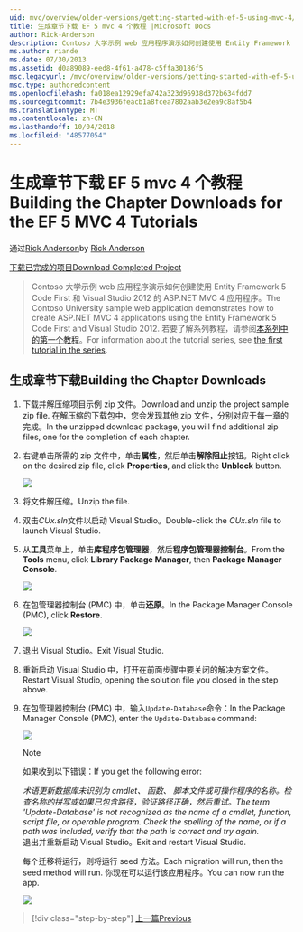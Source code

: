 ```yaml
---
uid: mvc/overview/older-versions/getting-started-with-ef-5-using-mvc-4/building-the-ef5-mvc4-chapter-downloads
title: 生成章节下载 EF 5 mvc 4 个教程 |Microsoft Docs
author: Rick-Anderson
description: Contoso 大学示例 web 应用程序演示如何创建使用 Entity Framework 5 Code First 和 Visual Studio 的 ASP.NET MVC 4 应用程序...
ms.author: riande
ms.date: 07/30/2013
ms.assetid: d0a89089-eed8-4f61-a478-c5ffa30186f5
msc.legacyurl: /mvc/overview/older-versions/getting-started-with-ef-5-using-mvc-4/building-the-ef5-mvc4-chapter-downloads
msc.type: authoredcontent
ms.openlocfilehash: fa018ea12929efa742a323d96938d372b634fdd7
ms.sourcegitcommit: 7b4e3936feacb1a8fcea7802aab3e2ea9c8af5b4
ms.translationtype: MT
ms.contentlocale: zh-CN
ms.lasthandoff: 10/04/2018
ms.locfileid: "48577054"
---
```

<a name="building-the-chapter-downloads-for-the-ef-5-mvc-4-tutorials"></a><span data-ttu-id="e69a1-103">生成章节下载 EF 5 mvc 4 个教程</span><span class="sxs-lookup"><span data-stu-id="e69a1-103">Building the Chapter Downloads for the EF 5 MVC 4 Tutorials</span></span>
====================
<span data-ttu-id="e69a1-104">通过[Rick Anderson]((https://twitter.com/RickAndMSFT))</span><span class="sxs-lookup"><span data-stu-id="e69a1-104">by [Rick Anderson]((https://twitter.com/RickAndMSFT))</span></span>

[<span data-ttu-id="e69a1-105">下载已完成的项目</span><span class="sxs-lookup"><span data-stu-id="e69a1-105">Download Completed Project</span></span>](http://code.msdn.microsoft.com/Getting-Started-with-dd0e2ed8)

> <span data-ttu-id="e69a1-106">Contoso 大学示例 web 应用程序演示如何创建使用 Entity Framework 5 Code First 和 Visual Studio 2012 的 ASP.NET MVC 4 应用程序。</span><span class="sxs-lookup"><span data-stu-id="e69a1-106">The Contoso University sample web application demonstrates how to create ASP.NET MVC 4 applications using the Entity Framework 5 Code First and Visual Studio 2012.</span></span> <span data-ttu-id="e69a1-107">若要了解系列教程，请参阅[本系列中的第一个教程](creating-an-entity-framework-data-model-for-an-asp-net-mvc-application.md)。</span><span class="sxs-lookup"><span data-stu-id="e69a1-107">For information about the tutorial series, see [the first tutorial in the series](creating-an-entity-framework-data-model-for-an-asp-net-mvc-application.md).</span></span>


## <a name="building-the-chapter-downloads"></a><span data-ttu-id="e69a1-108">生成章节下载</span><span class="sxs-lookup"><span data-stu-id="e69a1-108">Building the Chapter Downloads</span></span>

1. <span data-ttu-id="e69a1-109">下载并解压缩项目示例 zip 文件。</span><span class="sxs-lookup"><span data-stu-id="e69a1-109">Download and unzip the  project sample zip file.</span></span> <span data-ttu-id="e69a1-110">在解压缩的下载包中，您会发现其他 zip 文件，分别对应于每一章的完成。</span><span class="sxs-lookup"><span data-stu-id="e69a1-110">In the unzipped download package, you will find additional zip files, one for the completion of each chapter.</span></span>
2. <span data-ttu-id="e69a1-111">右键单击所需的 zip 文件中，单击**属性**，然后单击**解除阻止**按钮。</span><span class="sxs-lookup"><span data-stu-id="e69a1-111">Right click on the desired zip file, click **Properties**, and click the **Unblock** button.</span></span>  
  
    ![](building-the-ef5-mvc4-chapter-downloads/_static/image1.png)
3. <span data-ttu-id="e69a1-112">将文件解压缩。</span><span class="sxs-lookup"><span data-stu-id="e69a1-112">Unzip the file.</span></span>
4. <span data-ttu-id="e69a1-113">双击*CUx.sln*文件以启动 Visual Studio。</span><span class="sxs-lookup"><span data-stu-id="e69a1-113">Double-click the *CUx.sln* file to launch Visual Studio.</span></span>
5. <span data-ttu-id="e69a1-114">从**工具**菜单上，单击**库程序包管理器**，然后**程序包管理器控制台**。</span><span class="sxs-lookup"><span data-stu-id="e69a1-114">From the **Tools** menu, click **Library Package Manager**, then **Package Manager Console**.</span></span>  
  
    ![](building-the-ef5-mvc4-chapter-downloads/_static/image2.png)
6. <span data-ttu-id="e69a1-115">在包管理器控制台 (PMC) 中，单击**还原**。</span><span class="sxs-lookup"><span data-stu-id="e69a1-115">In the Package Manager Console (PMC), click **Restore**.</span></span>  
  
    ![](building-the-ef5-mvc4-chapter-downloads/_static/image3.png)
7. <span data-ttu-id="e69a1-116">退出 Visual Studio。</span><span class="sxs-lookup"><span data-stu-id="e69a1-116">Exit Visual Studio.</span></span>
8. <span data-ttu-id="e69a1-117">重新启动 Visual Studio 中，打开在前面步骤中要关闭的解决方案文件。</span><span class="sxs-lookup"><span data-stu-id="e69a1-117">Restart Visual Studio, opening the solution file you closed in the step above.</span></span>
9. <span data-ttu-id="e69a1-118">在包管理器控制台 (PMC) 中，输入`Update-Database`命令：</span><span class="sxs-lookup"><span data-stu-id="e69a1-118">In the Package Manager Console (PMC), enter the `Update-Database` command:</span></span>  
  
    ![](building-the-ef5-mvc4-chapter-downloads/_static/image4.png)  

    > [!NOTE]
    > <span data-ttu-id="e69a1-119">如果收到以下错误：</span><span class="sxs-lookup"><span data-stu-id="e69a1-119">If you get the following error:</span></span>  
    >   
    >  <span data-ttu-id="e69a1-120">*术语更新数据库未识别为 cmdlet、 函数、 脚本文件或可操作程序的名称。检查名称的拼写或如果已包含路径，验证路径正确，然后重试。*</span><span class="sxs-lookup"><span data-stu-id="e69a1-120">*The term 'Update-Database' is not recognized as the name of a cmdlet, function, script file, or operable program. Check the spelling of the name, or if a path was included, verify that the path is correct and try again.*</span></span>  
    > <span data-ttu-id="e69a1-121">退出并重新启动 Visual Studio。</span><span class="sxs-lookup"><span data-stu-id="e69a1-121">Exit and restart Visual Studio.</span></span>

    <span data-ttu-id="e69a1-122">每个迁移将运行，则将运行 seed 方法。</span><span class="sxs-lookup"><span data-stu-id="e69a1-122">Each migration will run, then the seed method will run.</span></span> <span data-ttu-id="e69a1-123">你现在可以运行该应用程序。</span><span class="sxs-lookup"><span data-stu-id="e69a1-123">You can now run the app.</span></span>

    ![](building-the-ef5-mvc4-chapter-downloads/_static/image5.png)

> [!div class="step-by-step"]
> [<span data-ttu-id="e69a1-124">上一篇</span><span class="sxs-lookup"><span data-stu-id="e69a1-124">Previous</span></span>](advanced-entity-framework-scenarios-for-an-mvc-web-application.md)
